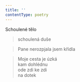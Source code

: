 ```yaml
---
title: ''
contentType: poetry
---
```


>   

>   

Schoulené tělo

> schoulená duše

> Pane nerozpjala jsem křídla

> Moje cesta je úzká  
> kam dohlédnu  
> ode zdi ke zdi  
> na dotek
